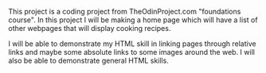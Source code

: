 This project is a coding project from TheOdinProject.com "foundations course". In this project I will be making a home page which will have a list of other webpages that will display cooking recipes. 

I will be able to demonstrate my HTML skill in linking pages through relative links and maybe some absolute links to some images around the web. I will also be able to demonstrate general HTML skills.